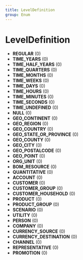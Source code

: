 ```yaml
---
title: LevelDefinition
group: Enum
---
```


# LevelDefinition<a name="enum-leveldefinition"></a>


- **REGULAR** (0)
- **TIME_YEARS** (0)
- **TIME_HALF_YEARS** (0)
- **TIME_QUARTERS** (0)
- **TIME_MONTHS** (0)
- **TIME_WEEKS** (0)
- **TIME_DAYS** (0)
- **TIME_HOURS** (0)
- **TIME_MINUTES** (0)
- **TIME_SECONDS** (0)
- **TIME_UNDEFINED** (0)
- **NULL** (0)
- **GEO_CONTINENT** (0)
- **GEO_REGION** (0)
- **GEO_COUNTRY** (0)
- **GEO_STATE_OR_PROVINCE** (0)
- **GEO_COUNTY** (0)
- **GEO_CITY** (0)
- **GEO_POSTALCODE** (0)
- **GEO_POINT** (0)
- **ORG_UNIT** (0)
- **BOM_RESOURCE** (0)
- **QUANTITATIVE** (0)
- **ACCOUNT** (0)
- **CUSTOMER** (0)
- **CUSTOMER_GROUP** (0)
- **CUSTOMER_HOUSEHOLD** (0)
- **PRODUCT** (0)
- **PRODUCT_GROUP** (0)
- **SCENARIO** (0)
- **UTILITY** (0)
- **PERSON** (0)
- **COMPANY** (0)
- **CURRENCY_SOURCE** (0)
- **CURRENCY_DESTINATION** (0)
- **CHANNEL** (0)
- **REPRESENTATIVE** (0)
- **PROMOTION** (0)

